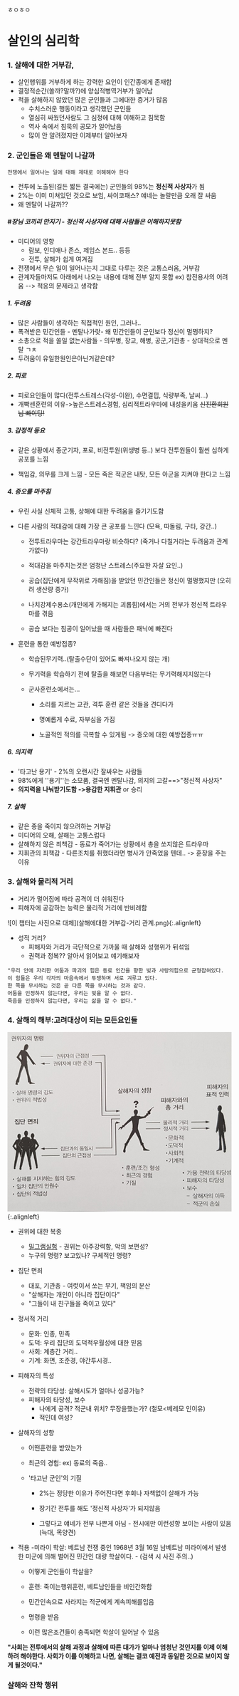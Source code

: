 ﻿ㅎㅇㅎㅇ

# 살인의 심리학




### 1. 살해에 대한 거부감, 
- 살인행위를 거부하게 하는 강력한 요인이 인간종에게 존재함
- 결정적순간(쏠까?말까?)에 양심적병역거부가 일어남
- 적을 살해하지 않았던 많은 군인들과 그에대한 증거가 많음
  - 수치스러운 행동이라고 생각했던 군인들
  - 열심히 싸웠던사람도 그 심정에 대해 이해하고 침묵함
  - 역사 속에서 침묵의 공모가 일어났음
  - 많이 안 알려졌지만 이제부터 알아보자



### 2. 군인들은 왜 멘탈이 나갈까
  ```
  전쟁에서 일어나는 일에 대해 제대로 이해해야 한다
  ```

- 전투에 노출된(길든 짧든 결국에는) 군인들의 98%는 **정신적 사상자**가 됨
- 2%는 이미 미쳐있던 것으로 보임, 싸이코패스? 얘네는 놀랄만큼 오래 잘 싸움
- 왜 멘탈이 나갈까??

  
##### #장님 코끼리 만지기 - 정신적 사상자에 대해 사람들은 이해하지못함

- 미디어의 영향 
  - 람보, 인디애나 존스, 제임스 본드.. 등등
  - 전투, 살해가 쉽게 여겨짐
- 전쟁에서 무슨 일이 일어나는지 그대로 다루는 것은 고통스러움, 거부감
- 관계자들마저도 아래에서 나오는 내용에 대해 전부 알지 못함 ex) 참전용사의 어려움 --> 적응의 문제라고 생각함



##### 1. 두려움
  - 많은 사람들이 생각하는 직접적인 원인, 그러나..
  - 폭격받은 민간인들 - 멘탈나가랏- 왜 민간인들이 군인보다 정신이 멀쩡하지?
  - 소총으로 적을 쏠일 없는사람들 - 의무병, 장교, 해병, 공군,기관총 - 상대적으로 멘탈 ㄱㅊ
  - 두려움이 유일한원인은아닌거같은데?



##### 2. 피로
  - 피로요인들이 많다(전투스트레스(각성-이완), 수면결핍, 식량부족, 날씨...)
  - 개빡센훈련의 이유->높은스트레스경험, 심리적트라우마에 내성을키움  ~~신진환회원님 빠이팅!~~



##### 3. 감정적 동요 

  - 같은 상황에서 종군기자, 포로, 비전투원(위생병 등..) 보다 전투원들이 훨씬 심하게 공포를 느낌

- 책임감, 의무를 크게 느낌 - 모든 죽은 적군은 내탓, 모든 아군을 지켜야 한다고 느낌
  
  
  
##### 4. 증오를 마주침

  - 우린 사실 신체적 고통, 상해에 대한 두려움을 즐기기도함

  - 다른 사람의 적대감에 대해 가장 큰 공포를 느낀다 (모욕, 따돌림, 구타, 강간..)

    - 전투트라우마는 강간트라우마랑 비슷하다? (죽거나 다칠거라는 두려움과 관계가없다)

    - 적대감을 마주치는것은 엄청난 스트레스(주요한 자살 요인..) 

    - 공습(집단에게 무작위로 가해짐)을 받았던 민간인들은 정신이 멀쩡했지만 (오히려 생산량 증가)

    - 나치강제수용소(개인에게 가해지는 괴롭힘)에서는 거의 전부가 정신적 트라우마를 겪음

    - 공습 보다는 침공이 일어났을 때 사람들은 패닉에 빠진다

- 훈련을 통한 예방접종?

  - 학습된무기력..(탈출수단이 있어도 빠져나오지 않는 개)

  - 무기력을 학습하기 전에 탈출을 해보면 다음부터는 무기력해지지않는다

  - 군사훈련소에서는...

    - 소리를 지르는 교관, 격투 훈련 같은 것들을 견디다가
    - 명예롭게 수료, 자부심을 가짐

    - 노골적인 적의를 극복할 수 있게됨 -> 증오에 대한 예방접종ㅠㅠ

##### 6. 의지력
  - '타고난 용기' - 2%의 오랜시간 잘싸우는 사람들
  - 98%에게 ''용기''는 소모품, 결국엔 멘탈나감, 의지의 고갈==>"정신적 사상자"
  - **의지력을 나눠받기도함 ->용감한 지휘관** or 승리



##### 7. 살해
- 같은 종을 죽이지 않으려하는 거부감
- 미디어의 오해, 살해는 고통스럽다
- 살해하지 않은 죄책감 - 동료가 죽어가는 상황에서 총을 쏘지않은 트라우마
- 지휘관의 죄책감 - 다른조치를 취했더라면 병사가 안죽었을 텐데.. -> 훈장을 주는 이유








### 3. 살해와 물리적 거리
- 거리가 멀어짐에 따라 공격이 더 쉬워진다
- 피해자에 공감하는 능력은 물리적 거리에 반비례함


![이 챕터는 사진으로 대체](살해에대한 거부감-거리 관계.png){:.alignleft}


- 성적 거리?
  - 피해자와 거리가 극단적으로 가까울 때 살해와 성행위가 뒤섞임
  - 권력과 정복??  알아서 읽어보고 얘기해보자
```
"우리 안에 자리한 어둠과 파괴의 힘은 동료 인간을 향한 빛과 사랑의힘으로 균형잡혀있다. 
이 힘들은 우리 각자의 마음속에서 투쟁하며 서로 겨루고 있다. 
한 쪽을 무시하는 것은 곧 다른 쪽을 무시하는 것과 같다. 
어둠을 인정하지 않는다면, 우리는 빛을 알 수 없다. 
죽음을 인정하지 않는다면, 우리는 삶을 알 수 없다."
```









### 4. 살해의 해부:고려대상이 되는 모든요인들

![요인들](요인들.jpg){:.alignleft}

- 권위에 대한 복종

  - [밀그램실험](https://namu.wiki/w/%EB%B0%80%EA%B7%B8%EB%9E%A8%EC%9D%98%20%EB%B3%B5%EC%A2%85%20%EC%8B%A4%ED%97%98) - 권위는 아주강력함, 악의 보편성?
  - 누구의 명령? 보고있나? 구체적인 명령?

- 집단 면죄 
  - 대포, 기관총 - 여럿이서 쏘는 무기, 책임의 분산
  - "살해자는 개인이 아니라 집단이다"
  - "그들이 내 친구들을 죽이고 있다"
  
- 정서적 거리
  
  - 문화: 인종, 민족
  - 도덕: 우리 집단의 도덕적우월성에 대한 믿음
  - 사회: 계층간 거리..
  - 기계: 화면, 조준경, 야간투시경..

- 피해자의 특성
  - 전략의 타당성: 살해시도가 얼마나 성공가능?
  - 피해자의 타당성, 보수
    - 나에게 공격? 적군내 위치? 무장을했는가? (철모<베레모 인이유)
    - 적인데 여성?
- 살해자의 성향
  - 어떤훈련을 받았는가
  - 최근의 경험: ex) 동료의 죽음..
  - '타고난 군인'의 기질
    
    - 2%는 정당한 이유가 주어진다면 후회나 자책없이 살해가 가능
    
    - 장기간 전투를 해도  '정신적 사상자'가 되지않음
    
    - 그렇다고 얘네가 전부 나쁜게 아님 - 전시에만 이런성향 보이는 사람이 있음(늑대, 목양견)




- 적용 -미라이 학살: 베트남 전쟁 중인 1968년 3월 16일 남베트남 미라이에서 발생한 미군에 의해 벌어진 민간인 대량 학살이다. - (검색 시 사진 주의..)

  - 어떻게 군인들이 학살을? 

  - 훈련: 죽이는행위훈련, 베트남인들을 비인간화함

  - 민간인속으로 사라지는 적군에게 계속피해를입음

  - 명령을 받음

  - 이런 많은조건들이 충족되면 학살이 일어날 수 있음

**"사회는 전투에서의 살해 과정과 살해에 따른 대가가 얼마나 엄청난 것인지를 이제 이해하려 해야한다. 사회가 이를 이해하고 나면, 살해는 결코 예전과 동일한 것으로 보이지 않게 될것이다."**




### 살해와 잔학 행위










